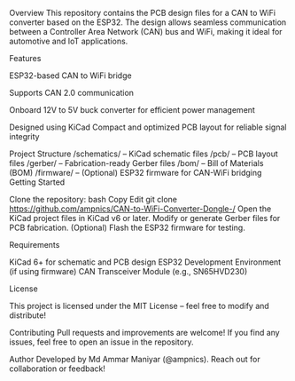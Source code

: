 Overview
This repository contains the PCB design files for a CAN to WiFi converter based on the ESP32. The design allows seamless communication between a Controller Area Network (CAN) bus and WiFi, making it ideal for automotive and IoT applications.



Features

ESP32-based CAN to WiFi bridge

Supports CAN 2.0 communication

Onboard 12V to 5V buck converter for efficient power management

Designed using KiCad
Compact and optimized PCB layout for reliable signal integrity

Project Structure
/schematics/ – KiCad schematic files
/pcb/ – PCB layout files
/gerber/ – Fabrication-ready Gerber files
/bom/ – Bill of Materials (BOM)
/firmware/ – (Optional) ESP32 firmware for CAN-WiFi bridging
Getting Started

Clone the repository:
bash
Copy
Edit
git clone https://github.com/ampnics/CAN-to-WiFi-Converter-Dongle-/
Open the KiCad project files in KiCad v6 or later.
Modify or generate Gerber files for PCB fabrication.
(Optional) Flash the ESP32 firmware for testing.

Requirements

KiCad 6+ for schematic and PCB design
ESP32 Development Environment (if using firmware)
CAN Transceiver Module (e.g., SN65HVD230)

License

This project is licensed under the MIT License – feel free to modify and distribute!

Contributing
Pull requests and improvements are welcome! If you find any issues, feel free to open an issue in the repository.

Author
Developed by Md Ammar Maniyar (@ampnics). Reach out for collaboration or feedback!
